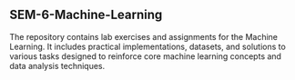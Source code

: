 ## SEM-6-Machine-Learning
The repository contains lab exercises and assignments for the Machine Learning. It includes practical implementations, datasets, and solutions to various tasks designed to reinforce core machine learning concepts and data analysis techniques.
